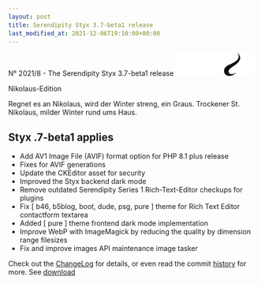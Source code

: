 ```yaml
---
layout: post
title: Serendipity Styx 3.7-beta1 release
last_modified_at: 2021-12-06T19:10:00+00:00
---
```


N° 2021/8 - The Serendipity Styx 3.7-beta1 release <img class="php8" src="/i/b/logo_php8_1.svg" alt="php8" width="160" height="48">

Nikolaus-Edition

  Regnet es an Nikolaus,
  wird der Winter streng, ein Graus.
  Trockener St. Nikolaus,
  milder Winter rund ums Haus.

## Styx .7-beta1 applies

  - Add AV1 Image File (AVIF) format option for PHP 8.1 plus release
  - Fixes for AVIF generations
  - Update the CKEditor asset for security
  - Improved the Styx backend dark mode
  - Remove outdated Serendipity Series 1 Rich-Text-Editor checkups for plugins
  - Fix [ b46, b5blog, boot, dude, psg, pure ] theme for Rich Text Editor contactform textarea
  - Added [ pure ] theme frontend dark mode implementation
  - Improve WebP with ImageMagick by reducing the quality by dimension range filesizes
  - Fix and improve images API maintenance image tasker

Check out the [ChangeLog](https://github.com/ophian/styx/blob/3.7-beta1/docs/NEWS) for details, or even read the commit [history](https://github.com/ophian/styx/commits/3.7-beta1) for more. See [download](https://github.com/ophian/styx/releases/tag/3.7-beta1)
